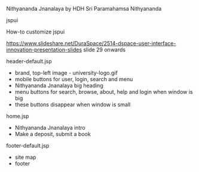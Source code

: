 Nithyananda Jnanalaya by HDH Sri Paramahamsa Nithyananda

jspui

How-to customize jspui

https://www.slideshare.net/DuraSpace/2514-dspace-user-interface-innovation-presentation-slides
slide 29 onwards

header-default.jsp
 * brand, top-left image - university-logo.gif
 * mobile buttons for user, login, search and menu
 * Nithyananda Jnanalaya big heading
 * menu buttons for search, browse, about, help and login when window is big
 * these buttons disappear when window is small

home.jsp
 * Nithyananda Jnanalaya intro
 * Make a deposit, submit a book

footer-default.jsp
 * site map
 * footer


